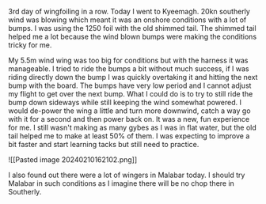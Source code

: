 3rd day of wingfoiling in a row. Today I went to Kyeemagh. 20kn southerly wind was blowing which meant it was an onshore conditions with a lot of bumps. I was using the 1250 foil with the old shimmed tail. The shimmed tail helped me a lot because the wind blown bumps were making the conditions tricky for me. 

My 5.5m wind wing was too big for conditions but with the harness it was manageable. I tried to ride the bumps a bit without much success, if I was riding directly down the bump I was quickly overtaking it and hitting the next bump with the board. The bumps have very low period and I cannot adjust my flight to get over the next bump. What I could do is to try to still ride the bump down sideways while still keeping the wind somewhat powered. I would de-power the wing a little and turn more downwind, catch a way go with it for a second and then power back on. It was a new, fun experience for me. 
I still wasn't making as many gybes as I was in flat water, but the old tail helped me to make at least 50% of them. I was expecting to improve a bit faster and start learning tacks but still need to practice. 

![[Pasted image 20240210162102.png]]

I also found out there were a lot of wingers in Malabar today. I should try Malabar in such conditions as I imagine there will be no chop there in Southerly. 